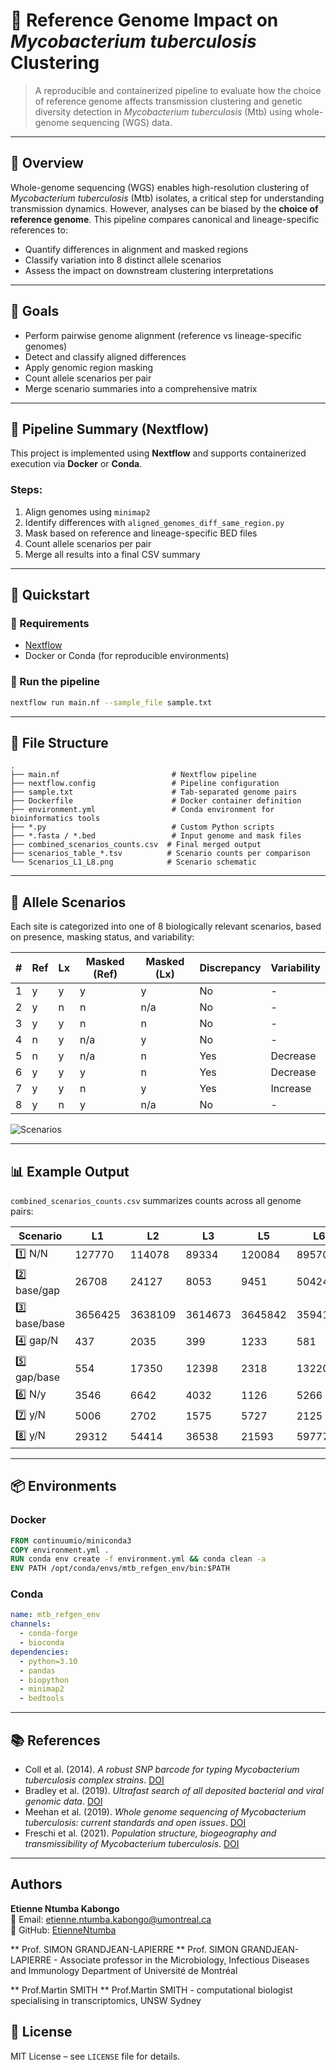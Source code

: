 # 🧬 Reference Genome Impact on *Mycobacterium tuberculosis* Clustering

> A reproducible and containerized pipeline to evaluate how the choice of reference genome affects transmission clustering and genetic diversity detection in *Mycobacterium tuberculosis* (Mtb) using whole-genome sequencing (WGS) data.

---

## 📘 Overview

Whole-genome sequencing (WGS) enables high-resolution clustering of *Mycobacterium tuberculosis* (Mtb) isolates, a critical step for understanding transmission dynamics. However, analyses can be biased by the **choice of reference genome**. This pipeline compares canonical and lineage-specific references to:

- Quantify differences in alignment and masked regions
- Classify variation into 8 distinct allele scenarios
- Assess the impact on downstream clustering interpretations

---

## 🎯 Goals

- Perform pairwise genome alignment (reference vs lineage-specific genomes)
- Detect and classify aligned differences
- Apply genomic region masking
- Count allele scenarios per pair
- Merge scenario summaries into a comprehensive matrix

---

## 🔁 Pipeline Summary (Nextflow)

This project is implemented using **Nextflow** and supports containerized execution via **Docker** or **Conda**.

### Steps:
1. Align genomes using `minimap2`
2. Identify differences with `aligned_genomes_diff_same_region.py`
3. Mask based on reference and lineage-specific BED files
4. Count allele scenarios per pair
5. Merge all results into a final CSV summary

---

## 🚀 Quickstart

### 🔹 Requirements
- [Nextflow](https://www.nextflow.io/)
- Docker or Conda (for reproducible environments)

### 🔹 Run the pipeline
```bash
nextflow run main.nf --sample_file sample.txt
```

---

## 🧩 File Structure

```
.
├── main.nf                         # Nextflow pipeline
├── nextflow.config                 # Pipeline configuration
├── sample.txt                      # Tab-separated genome pairs
├── Dockerfile                      # Docker container definition
├── environment.yml                 # Conda environment for bioinformatics tools
├── *.py                            # Custom Python scripts
├── *.fasta / *.bed                 # Input genome and mask files
├── combined_scenarios_counts.csv  # Final merged output
├── scenarios_table_*.tsv          # Scenario counts per comparison
└── Scenarios_L1_L8.png            # Scenario schematic
```

---

## 🔬 Allele Scenarios

Each site is categorized into one of 8 biologically relevant scenarios, based on presence, masking status, and variability:

| # | Ref | Lx | Masked (Ref) | Masked (Lx) | Discrepancy | Variability |
|---|-----|----|---------------|--------------|--------------|-------------|
| 1 | y   | y  | y             | y            | No           | -           |
| 2 | y   | n  | n             | n/a          | No           | -           |
| 3 | y   | y  | n             | n            | No           | -           |
| 4 | n   | y  | n/a           | y            | No           | -           |
| 5 | n   | y  | n/a           | n            | Yes          | Decrease    |
| 6 | y   | y  | y             | n            | Yes          | Decrease    |
| 7 | y   | y  | n             | y            | Yes          | Increase    |
| 8 | y   | n  | y             | n/a          | No           | -           |

![Scenarios](Scenarios_L1_L8.png)

---

## 📊 Example Output

`combined_scenarios_counts.csv` summarizes counts across all genome pairs:

| Scenario      | L1      | L2      | L3      | L5      | L6      |
|---------------|---------|---------|---------|---------|---------|
| 1️⃣ N/N        | 127770  | 114078  | 89334   | 120084  | 89570   |
| 2️⃣ base/gap   | 26708   | 24127   | 8053    | 9451    | 50424   |
| 3️⃣ base/base  | 3656425 | 3638109 | 3614673 | 3645842 | 3594196 |
| 4️⃣ gap/N      | 437     | 2035    | 399     | 1233    | 581     |
| 5️⃣ gap/base   | 554     | 17350   | 12398   | 2318    | 13220   |
| 6️⃣ N/y        | 3546    | 6642    | 4032    | 1126    | 5266    |
| 7️⃣ y/N        | 5006    | 2702    | 1575    | 5727    | 2125    |
| 8️⃣ y/N        | 29312   | 54414   | 36538   | 21593   | 59777   |

---

## 📦 Environments

### Docker
```Dockerfile
FROM continuumio/miniconda3
COPY environment.yml .
RUN conda env create -f environment.yml && conda clean -a
ENV PATH /opt/conda/envs/mtb_refgen_env/bin:$PATH
```

### Conda
```yaml
name: mtb_refgen_env
channels:
  - conda-forge
  - bioconda
dependencies:
  - python=3.10
  - pandas
  - biopython
  - minimap2
  - bedtools
```

---

## 📚 References

- Coll et al. (2014). *A robust SNP barcode for typing Mycobacterium tuberculosis complex strains*. [DOI](https://doi.org/10.1038/ncomms5812)
- Bradley et al. (2019). *Ultrafast search of all deposited bacterial and viral genomic data*. [DOI](https://doi.org/10.1038/s41592-019-0501-3)
- Meehan et al. (2019). *Whole genome sequencing of Mycobacterium tuberculosis: current standards and open issues*. [DOI](https://doi.org/10.1016/j.clinmicnews.2019.03.004)
- Freschi et al. (2021). *Population structure, biogeography and transmissibility of Mycobacterium tuberculosis*. [DOI](https://doi.org/10.1038/s41586-020-2895-3)

---
## Authors

**Etienne Ntumba Kabongo**  
📧 Email: [etienne.ntumba.kabongo@umontreal.ca](mailto:etienne.ntumba.kabongo@umontreal.ca)  
🔗 GitHub: [EtienneNtumba](https://github.com/EtienneNtumba)

** Prof. SIMON GRANDJEAN-LAPIERRE **
Prof. SIMON GRANDJEAN-LAPIERRE - Associate professor in the Microbiology, Infectious Diseases and Immunology Department of Université de Montréal

** Prof.Martin SMITH **
Prof.Martin SMITH - computational biologist specialising in transcriptomics, UNSW Sydney



## 📜 License

MIT License – see `LICENSE` file for details.

